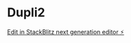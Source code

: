 # Dupli2

[Edit in StackBlitz next generation editor ⚡️](https://stackblitz.com/~/github.com/SecondArnob/Dupli2)